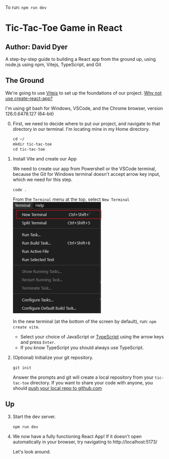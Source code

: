 To run: `npm run dev`

# Tic-Tac-Toe Game in React
## Author: David Dyer
A step-by-step guide to building a React app from the ground up, using node.js using npm, Vitejs, TypeScript, and Git

## The Ground
We're going to use [Vitejs](https://www.vitejs.dev) to set up the foundations of our project. [Why not use create-react-app?](https://dev.to/ag2byte/create-react-app-is-officially-dead-h7o)

I'm using git bash for Windows, VSCode, and the Chrome browser, version 126.0.6478.127 (64-bit)

0. First, we need to decide where to put our project, and navigate to that directory in our terminal. I'm locating mine in my Home directory.

    ```
    cd ~/
    mkdir tic-tac-toe
    cd tic-tac-toe
    ```

1. Install Vite and create our App
  
    We need to create our app from Powershell or the VSCode terminal, because the Git for Windows terminal doesn't accept arrow key input, which we need for this step.

    ```code .```

    From the `Terminal` menu at the top, select `New Terminal`
    ![Terminal -> New Terminal](dev-assets\vscode-terminal.png)

    In the new terminal (at the bottom of the screen by default), run: `npm create vite`.
   * Select your choice of JavaScript or [TypeScript](https://www.typescriptlang.org/) using the arrow keys and press `Enter`.
   * If you know TypeScript you should always use TypeScript.

2. (Optional) Initialize your git repository.

    ```git init```

    Answer the prompts and git will create a local repository from your `tic-tac-toe` directory. If you want to share your code with anyone, you should [push your local repo to github.com](https://docs.github.com/en/migrations/importing-source-code/using-the-command-line-to-import-source-code/adding-locally-hosted-code-to-github)

## Up
3. Start the dev server.
 
    ```npm run dev```

4. We now have a fully functioning React App! If it doesn't open automatically in your browser, try navigating to http://localhost:5173/
   
    Let's look around. 